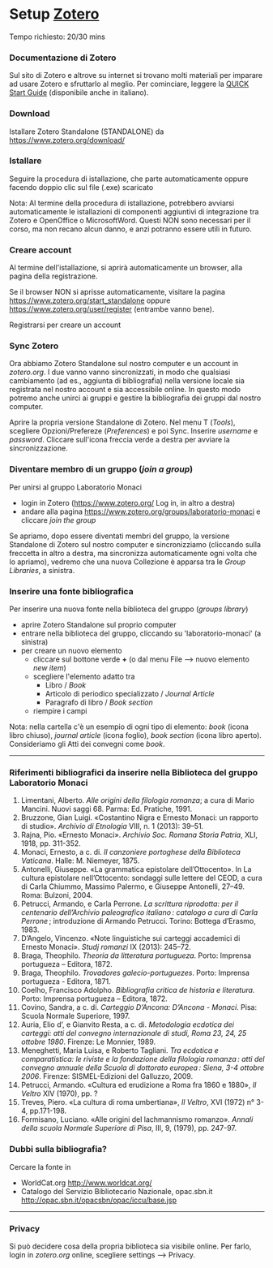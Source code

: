 # Setup [Zotero](https://www.zotero.org/)

Tempo richiesto: 20/30 mins


### Documentazione di Zotero
Sul sito di Zotero e altrove su internet si trovano molti materiali per imparare ad usare Zotero e sfruttarlo al meglio.
Per cominciare, leggere la [QUICK Start Guide](https://www.zotero.org/support/quick_start_guide) (disponibile anche in italiano).

### Download
Istallare Zotero Standalone (STANDALONE) da <https://www.zotero.org/download/>

### Istallare

Seguire la procedura di istallazione, che parte automaticamente oppure facendo doppio clic sul file (.exe) scaricato

Nota: Al termine della procedura di istallazione, potrebbero avviarsi automaticamente le istallazioni di componenti aggiuntivi di integrazione tra Zotero e OpenOffice o MicrosoftWord. Questi NON sono necessari per il corso, ma non recano alcun danno, e anzi potranno essere utili in futuro.

### Creare account
Al termine dell'istallazione, si aprirà automaticamente un browser, alla pagina della registrazione. 

Se il browser NON si aprisse automaticamente, visitare la pagina <https://www.zotero.org/start_standalone> oppure <https://www.zotero.org/user/register> (entrambe vanno bene).

Registrarsi per creare un account

### Sync Zotero
Ora abbiamo Zotero Standalone sul nostro computer e un account in *zotero.org*. I due vanno vanno sincronizzati, in modo che qualsiasi cambiamento (ad es., aggiunta di bibliografia) nella versione locale sia registrata nel nostro account e sia accessibile online. In questo modo potremo anche unirci ai gruppi e gestire la bibliografia dei gruppi dal nostro computer.

Aprire la propria versione Standalone di Zotero. Nel menu T (*Tools*), scegliere Opzioni/Prefereze (*Preferences*) e poi Sync. Inserire *username* e *password*. Cliccare sull'icona freccia verde a destra per avviare la sincronizzazione.

### Diventare membro di un gruppo (*join a group*)
Per unirsi al gruppo Laboratorio Monaci

- login in Zotero (<https://www.zotero.org/> Log in, in altro a destra) 
- andare alla pagina <https://www.zotero.org/groups/laboratorio-monaci> e cliccare *join the group*

Se apriamo, dopo essere diventati membri del gruppo, la versione Standalone di Zotero sul nostro computer e sincronizziamo (cliccando sulla freccetta in altro a destra, ma sincronizza automaticamente ogni volta che lo apriamo), vedremo che una nuova Collezione è apparsa tra le *Group Libraries*, a sinistra. 

### Inserire una fonte bibliografica

Per inserire una nuova fonte nella biblioteca del gruppo (*groups library*)

- aprire Zotero Standalone sul proprio computer
- entrare nella biblioteca del gruppo, cliccando su 'laboratorio-monaci' (a sinistra)
- per creare un nuovo elemento
	- cliccare sul bottone verde **+** (o dal menu File --> nuovo elemento *new item*)
	- scegliere l'elemento adatto tra 
		- Libro / *Book* 
		- Articolo di periodico specializzato / *Journal Article*
		- Paragrafo di libro / *Book section*
	- riempire i campi

Nota: nella cartella c'è un esempio di ogni tipo di elemento: *book* (icona libro chiuso), *journal article* (icona foglio), *book section* (icona libro aperto). Consideriamo gli Atti dei convegni come *book*.

---

### Riferimenti bibliografici da inserire nella Biblioteca del gruppo Laboratorio Monaci

1. Limentani, Alberto. *Alle origini della filologia romanza*; a cura di Mario Mancini. Nuovi saggi <Pratiche> 68. Parma: Ed. Pratiche, 1991.
2. Bruzzone, Gian Luigi. «Costantino Nigra e Ernesto Monaci: un rapporto di studio». *Archivio di Etnologia* VIII, n. 1 (2013): 39–51.
3. Rajna, Pio. «Ernesto Monaci». *Archivio Soc. Romana Storia Patria*, XLI, 1918, pp. 311-352.
4. Monaci, Ernesto, a c. di. *Il canzoniere portoghese della Biblioteca Vaticana*. Halle: M. Niemeyer, 1875.
5. Antonelli, Giuseppe. «La grammatica epistolare dell’Ottocento». In La cultura epistolare nell’Ottocento: sondaggi sulle lettere del CEOD, a cura di Carla Chiummo, Massimo Palermo, e Giuseppe Antonelli, 27–49. Roma: Bulzoni, 2004.
6. Petrucci, Armando, e Carla Perrone. *La scrittura riprodotta: per il centenario dell’Archivio paleografico italiano : catalogo a cura di Carla Perrone* ; introduzione di Armando Petrucci. Torino: Bottega d’Erasmo, 1983.
7. D’Angelo, Vincenzo. «Note linguistiche sui carteggi accademici di Ernesto Monaci». *Studj romanzi* IX (2013): 245–72.
8. Braga, Theophilo. *Theoria da litteratura portugueza*. Porto: Imprensa portugueza – Editora, 1872.
9. Braga, Theophilo. *Trovadores galecio-portuguezes*. Porto: Imprensa portugueza - Editora, 1871.
10. Coelho, Francisco Adolpho. *Bibliografia critica de historia e literatura*. Porto: Imprensa portugueza – Editora, 1872.
11. Covino, Sandra, a c. di. *Carteggio D’Ancona: D’Ancona - Monaci*. Pisa: Scuola Normale Superiore, 1997.
12. Auria, Elio d’, e Gianvito Resta, a c. di. *Metodologia ecdotica dei carteggi: atti del convegno internazionale di studi, Roma 23, 24, 25 ottobre 1980*. Firenze: Le Monnier, 1989.
13. Meneghetti, Maria Luisa, e Roberto Tagliani. *Tra ecdotica e comparatistica: le riviste e la fondazione della filologia romanza : atti del convegno annuale della Scuola di dottorato europea : Siena, 3-4 ottobre 2006*. Firenze: SISMEL-Edizioni del Galluzzo, 2009.
14. Petrucci, Armando. «Cultura ed erudizione a Roma fra 1860 e 1880», *Il Veltro* XIV (1970), pp. ?
15. Treves, Piero. «La cultura di roma umbertiana», *Il Veltro*, XVI (1972) n° 3-4, pp.171-198.
16. Formisano, Luciano. «Alle origini del lachmannismo romanzo». *Annali della scuola Normale Superiore di Pisa*, III, 9, (1979), pp. 247-97.

### Dubbi sulla bibliografia?
Cercare la fonte in

- WorldCat.org <http://www.worldcat.org/>
- Catalogo del Servizio Bibliotecario Nazionale, opac.sbn.it <http://opac.sbn.it/opacsbn/opac/iccu/base.jsp>

---

### Privacy
Si può decidere cosa della propria biblioteca sia visibile online. Per farlo, login in *zotero.org* online, scegliere settings --> Privacy.





















